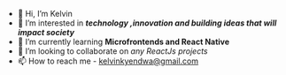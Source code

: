 - 👋 Hi, I’m Kelvin
- 👀 I’m interested in ***technology ,innovation and building ideas that will impact society***
- 🌱 I’m currently learning **Microfrontends and React Native**
- 💞️ I’m looking to collaborate on *any ReactJs projects*
- 📫 How to reach me - kelvinkyendwa@gmail.com


<!---
kelvinkyendwa/kelvinkyendwa is a ✨ special ✨ repository because its `README.md` (this file) appears on your GitHub profile.
You can click the Preview link to take a look at your changes.
--->
